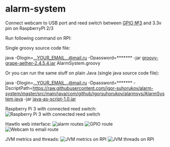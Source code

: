 # alarm-system
Connect webcam to USB port and reed switch between [GPIO №3](http://pi4j.com/pins/model-3b-rev1.html) and 3.3v pin on RaspberryPI 2/3

Run following command on RPI:

Single groovy source code file:

java -Dlogin=...YOUR_EMAIL...@mail.ru -Dpassword=******* -jar [groovy-grape-aether-2.4.5.4.jar](https://repo1.maven.org/maven2/com/github/igor-suhorukov/groovy-grape-aether/2.4.5.4/groovy-grape-aether-2.4.5.4.jar) AlarmSystem.groovy

Or you can run the same stuff on plain Java (single java source code file):

java -Dlogin=...YOUR_EMAIL...@mail.ru -Dpassword=******* -DscriptPath=https://raw.githubusercontent.com/igor-suhorukov/alarm-system/master/src/main/java/com/github/igorsuhorukov/alarmsys/AlarmSystem.java -jar [java-as-script-1.0.jar](https://repo1.maven.org/maven2/com/github/igor-suhorukov/java-as-script/1.0/java-as-script-1.0.jar) 


Raspberry Pi 3 with connected reed switch: 
![Raspberry Pi 3 with connected reed switch](https://raw.githubusercontent.com/igor-suhorukov/alarm-system/master/img/rpi_alarm_photo.jpg)


HawtIo web interface:
![alarm routes](https://raw.githubusercontent.com/igor-suhorukov/alarm-system/master/img/camel-routes.png)
![GPIO route](https://raw.githubusercontent.com/igor-suhorukov/alarm-system/master/img/camel-gpio.png)
![Webcam to email route](https://raw.githubusercontent.com/igor-suhorukov/alarm-system/master/img/camel-webcam-route.png)

JVM metrics and threads:
![JVM metrics on RPI](https://raw.githubusercontent.com/igor-suhorukov/alarm-system/master/img/camel-rpi.png)
![JVM threads on RPI](https://raw.githubusercontent.com/igor-suhorukov/alarm-system/master/img/camel-threads.png)
